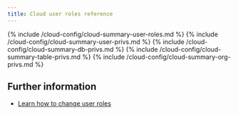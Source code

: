 ```yaml
---
title: Cloud user roles reference
---
```


{% include /cloud-config/cloud-summary-user-roles.md %}
{% include /cloud-config/cloud-summary-user-privs.md %}
{% include /cloud-config/cloud-summary-db-privs.md %}
{% include /cloud-config/cloud-summary-table-privs.md %}
{% include /cloud-config/cloud-summary-org-privs.md %}

## Further information

* [Learn how to change user roles](/cloud/cloud-configuration/cloud-user-edit-role)
